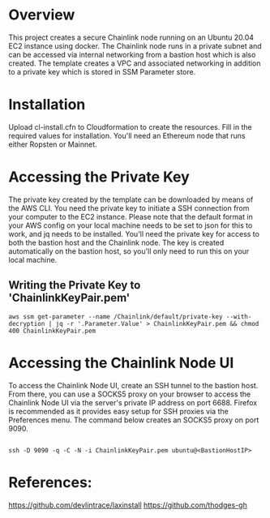 
# Overview

This project creates a secure Chainlink node running on an Ubuntu 20.04 EC2 instance using docker. The Chainlink node runs in a private subnet and can be accessed via internal networking from a bastion host which is also created. The template creates a VPC and associated networking in addition to a private key which is stored in SSM Parameter store.

# Installation

Upload cl-install.cfn to Cloudformation to create the resources. Fill in the required values for installation. You'll need an Ethereum node that runs either Ropsten or Mainnet.

# Accessing the Private Key

The private key created by the template can be downloaded by means of the AWS CLI. You need the private key to initiate a SSH connection from your computer to the EC2 instance. Please note that the default format in your AWS config on your local machine needs to be set to json for this to work, and jq needs to be installed. You'll need the private key for access to both the bastion host and the Chainlink node. The key is created automatically on the bastion host, so you'll only need to run this on your local machine.

## Writing the Private Key to 'ChainlinkKeyPair.pem'

```
aws ssm get-parameter --name /Chainlink/default/private-key --with-decryption | jq -r '.Parameter.Value' > ChainlinkKeyPair.pem && chmod 400 ChainlinkKeyPair.pem
```
# Accessing the Chainlink Node UI

To access the Chainlink Node UI, create an SSH tunnel to the bastion host. From there, you can use a SOCKS5 proxy on your browser to access the Chainlink Node UI via the server's private IP address on port 6688. Firefox is recommended as it provides easy setup for SSH proxies via the Preferences menu. The command below creates an SOCKS5 proxy on port 9090.

```

ssh -D 9090 -q -C -N -i ChainlinkKeyPair.pem ubuntu@<BastionHostIP>

```
# References:

https://github.com/devlintrace/laxinstall
https://github.com/thodges-gh